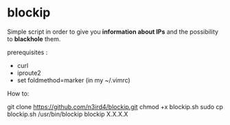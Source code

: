 # blockip

Simple script in order to give you **information about IPs** and the possibility
to **blackhole** them.

prerequisites : 

* curl
* iproute2
* set foldmethod=marker (in my ~/.vimrc)


How to:

git clone https://github.com/n3ird4/blockip.git
chmod +x blockip.sh
sudo cp blockip.sh /usr/bin/blockip
blockip X.X.X.X
  
